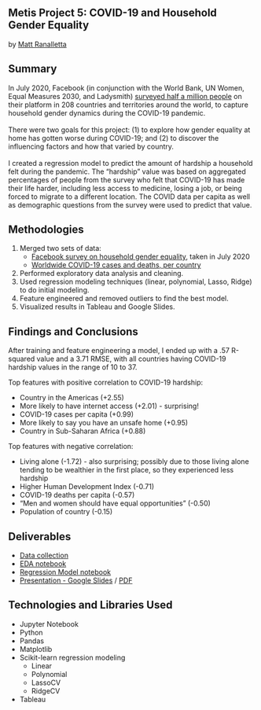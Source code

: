 ## Metis Project 5: COVID-19 and Household Gender Equality

by [Matt Ranalletta](https://www.linkedin.com/in/matthewranalletta/)

## Summary

In July 2020, Facebook (in conjunction with the World Bank, UN Women, Equal Measures 2030, and Ladysmith) [surveyed half a million people](https://dataforgood.fb.com/docs/gendersurveyreport/) on their platform in 208 countries and territories around the world, to capture household gender dynamics during the COVID-19 pandemic. 
<br><br>
There were two goals for this project: (1) to explore how gender equality at home has gotten worse during COVID-19; and (2) to discover the influencing factors and how that varied by country.
<br><br>
I created a regression model to predict the amount of hardship a household felt during the pandemic. The “hardship” value was based on aggregated percentages of people from the survey who felt that COVID-19 has made their life harder, including less access to medicine, losing a job, or being forced to migrate to a different location. The COVID data per capita as well as demographic questions from the survey were used to predict that value.


## Methodologies

1. Merged two sets of data:
   - [Facebook survey on household gender equality](https://github.com/mattranalletta/05-gender-equality-COVID-19/blob/main/data/sog_agg_country.csv), taken in July 2020
   - [Worldwide COVID-19 cases and deaths, per country](https://github.com/mattranalletta/05-gender-equality-COVID-19/blob/main/data/owid-covid-data.csv)
2. Performed exploratory data analysis and cleaning.
3. Used regression modeling techniques (linear, polynomial, Lasso, Ridge) to do initial modeling.
4. Feature engineered and removed outliers to find the best model.
5. Visualized results in Tableau and Google Slides.

## Findings and Conclusions

After training and feature engineering a model, I ended up with a .57 R-squared value and a 3.71 RMSE, with all countries having COVID-19 hardship values in the range of 10 to 37.

Top features with positive correlation to COVID-19 hardship:
- Country in the Americas (+2.55)
- More likely to have internet access (+2.01) - surprising!
- COVID-19 cases per capita (+0.99)
- More likely to say you have an unsafe home (+0.95)
- Country in Sub-Saharan Africa (+0.88)

Top features with negative correlation:
- Living alone (-1.72) - also surprising; possibly due to those living alone tending to be wealthier in the first place, so they experienced less hardship
- Higher Human Development Index (-0.71)
- COVID-19 deaths per capita (-0.57)
- “Men and women should have equal opportunities” (-0.50)
- Population of country (-0.15)

## Deliverables

- [Data collection]()
- [EDA notebook](https://github.com/mattranalletta/05-gender-equality-COVID-19/blob/main/code/covid_EDA.ipynb)
- [Regression Model notebook](https://github.com/mattranalletta/05-gender-equality-COVID-19/blob/main/code/covid_regression.ipynb)
- [Presentation - Google Slides](https://docs.google.com/presentation/d/1vzg987GceCEmjcfCDQ6YUQ-qbpBd01dMGILZwP2vn5E/edit?usp=sharing) / [PDF](https://github.com/mattranalletta/05-gender-equality-COVID-19/blob/main/presentation/Household%20Gender%20Equality%20during%20COVID-19.pdf)

## Technologies and Libraries Used

- Jupyter Notebook
- Python
- Pandas
- Matplotlib
- Scikit-learn regression modeling
   - Linear 
   - Polynomial
   - LassoCV
   - RidgeCV
- Tableau
